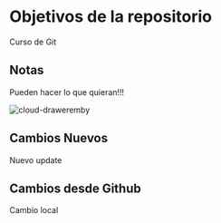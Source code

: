 # Objetivos de la repositorio

Curso de Git


## Notas
Pueden hacer lo que quieran!!!


![cloud-draweremby](https://github.com/geeknube/liga-justicia/assets/105806215/6669ebd9-8692-4b21-add8-36867273f420)

## Cambios Nuevos
Nuevo update

## Cambios desde Github
Cambio local
